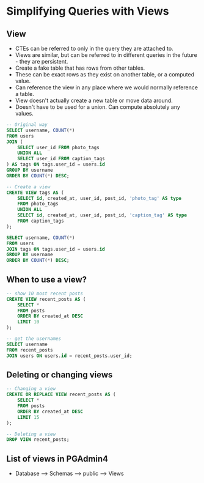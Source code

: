 # Simplifying Queries with Views

## View

- CTEs can be referred to only in the query they are attached to.
- Views are similar, but can be referred to in different queries in the future - they are persistent.
- Create a fake table that has rows from other tables.
- These can be exact rows as they exist on another table, or a computed value.
- Can reference the view in any place where we would normally reference a table.
- View doesn't actually create a new table or move data around.
- Doesn't have to be used for a union. Can compute absolutely any values.

```sql
-- Original way
SELECT username, COUNT(*)
FROM users
JOIN (
	SELECT user_id FROM photo_tags
	UNION ALL
	SELECT user_id FROM caption_tags
) AS tags ON tags.user_id = users.id
GROUP BY username
ORDER BY COUNT(*) DESC;

-- Create a view
CREATE VIEW tags AS (
	SELECT id, created_at, user_id, post_id, 'photo_tag' AS type 
	FROM photo_tags
	UNION ALL
	SELECT id, created_at, user_id, post_id, 'caption_tag' AS type 
	FROM caption_tags
); 

SELECT username, COUNT(*)
FROM users
JOIN tags ON tags.user_id = users.id
GROUP BY username
ORDER BY COUNT(*) DESC;
```

## When to use a view?

```sql
-- show 10 most recent posts
CREATE VIEW recent_posts AS (
	SELECT *
	FROM posts
	ORDER BY created_at DESC
	LIMIT 10
);

-- get the usernames
SELECT username
FROM recent_posts
JOIN users ON users.id = recent_posts.user_id;
```

## Deleting or changing views

```sql
-- Changing a view
CREATE OR REPLACE VIEW recent_posts AS (
	SELECT *
	FROM posts
	ORDER BY created_at DESC
	LIMIT 15
);

-- Deleting a view
DROP VIEW recent_posts;
```

## List of views in PGAdmin4

- Database --> Schemas --> public --> Views